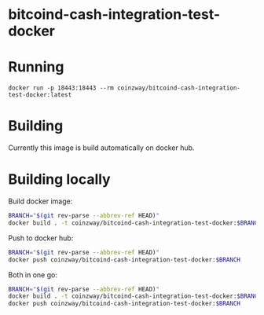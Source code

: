 # bitcoind-cash-integration-test-docker

# Running
```
docker run -p 18443:18443 --rm coinzway/bitcoind-cash-integration-test-docker:latest
```

# Building

Currently this image is build automatically on docker hub.

# Building locally

Build docker image:
 
```bash
BRANCH="$(git rev-parse --abbrev-ref HEAD)"
docker build . -t coinzway/bitcoind-cash-integration-test-docker:$BRANCH
```

Push to docker hub:

```bash
BRANCH="$(git rev-parse --abbrev-ref HEAD)"
docker push coinzway/bitcoind-cash-integration-test-docker:$BRANCH
```

Both in one go:
```bash
BRANCH="$(git rev-parse --abbrev-ref HEAD)"
docker build . -t coinzway/bitcoind-cash-integration-test-docker:$BRANCH && \
docker push coinzway/bitcoind-cash-integration-test-docker:$BRANCH
```